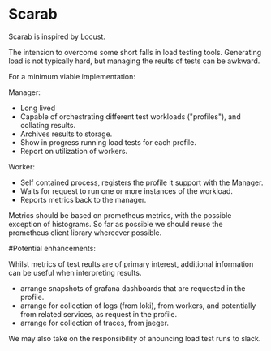 # Scarab

Scarab is inspired by Locust.

The intension to overcome some short falls in load testing tools.  Generating
load is not typically hard, but managing the reults of tests can be awkward.

For a minimum viable implementation:

Manager:
- Long lived
- Capable of orchestrating different test workloads ("profiles"), and collating
  results.
- Archives results to storage.
- Show in progress running load tests for each profile.
- Report on utilization of workers.

Worker:
- Self contained process, registers the profile it support with the Manager.
- Waits for request to run one or more instances of the workload.
- Reports metrics back to the manager.

Metrics should be based on prometheus metrics, with the possible exception of
histograms. So far as possible we should reuse the prometheus client library
whereever possible.

#Potential enhancements:

Whilst metrics of test reults are of primary interest, additional information
can be useful when interpreting results.

- arrange snapshots of grafana dashboards that are requested in the profile.
- arrange for collection of logs (from loki), from workers, and potentially
  from related services, as request in the profile.
- arrange for collection of traces, from jaeger.

We may also take on the responsibility of anouncing load test runs to slack.
